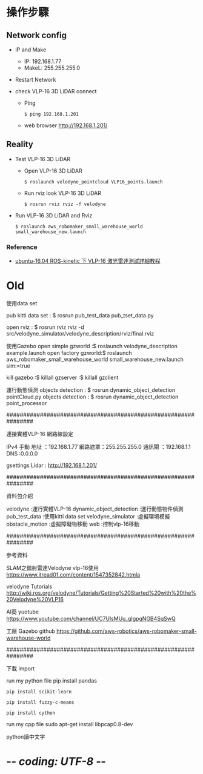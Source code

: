 # 操作步驟

## Network config

- IP and Make
  - IP: 192.168.1.77
  - MakeL: 255.255.255.0

- Restart Network
- check VLP-16 3D LiDAR connect
  - Ping

    ```shell
    $ ping 192.168.1.201
    ```

  - web browser
    <http://192.168.1.201/>

## Reality

- Test VLP-16 3D LiDAR
  - Open VLP-16 3D LiDAR

    ```shell
    $ roslaunch velodyne_pointcloud VLP16_points.launch
    ```

  - Run rviz look VLP-16 3D LiDAR

    ```shell
    $ rosrun rviz rviz -f velodyne
    ```

- Run VLP-16 3D LiDAR and Rviz

    ```shell
    $ roslaunch aws_robomaker_small_warehouse_world small_warehouse_new.launch
    ```

### Reference

- [ubuntu-16.04 ROS-kinetic 下 VLP-16 激光雷達測試詳細教程](https://blog.csdn.net/weixin_44387339/article/details/110350326)

# Old

使用data set

pub kitti data set  : $ rosrun pub_test_data pub_tset_data.py

open rviz           : $ rosrun rviz rviz -d src/velodyne_simulator/velodyne_description/rviz/final.rviz

使用Gazebo
open simple gzworld :$ roslaunch velodyne_description example.launch
open factory gzworld:$ roslaunch aws_robomaker_small_warehouse_world small_warehouse_new.launch sim:=true

kill gazebo         :$ killall gzserver
                    :$ killall gzclient

運行動態偵測
objects detection   : $ rosrun dynamic_object_detection pointCloud.py
objects detection   : $ rosrun dynamic_object_detection point_processor

################################################################

連接實體VLP-16 網路線設定

IPv4 手動
地址	：192.168.1.77
網路遮罩：255.255.255.0
通訊閘	：192.168.1.1
DNS    :0.0.0.0

gsettings Lidar : http://192.168.1.201/

################################################################

資料包介紹

velodyne                    :運行實體VLP-16
dynamic_object_detection    :運行動態物件偵測
pub_test_data               :使用kitti data set
velodyne_simulator          :虛擬環境模擬
obstacle_motion             :虛擬障礙物移動
web                         :控制vlp-16移動

################################################################

參考資料

SLAM之鐳射雷達Velodyne vlp-16使用
https://www.itread01.com/content/1547352842.htmla

velodyne Tutorials
http://wiki.ros.org/velodyne/Tutorials/Getting%20Started%20with%20the%20Velodyne%20VLP16

AI葵 yuotube
https://www.youtube.com/channel/UC7UlsMUu_gIgpqNGB4SqSwQ

工廠 Gazebo github
https://github.com/aws-robotics/aws-robomaker-small-warehouse-world

################################################################

下載 import

run my python file
    pip install pandas

    pip install scikit-learn

    pip install fuzzy-c-means

    pip install cython

run my cpp file
    sudo apt-get install libpcap0.8-dev

python讀中文字
# -*- coding: UTF-8 -*-

